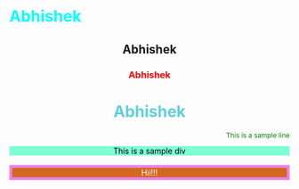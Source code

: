 <!DOCTYPE html>
<html lang="en">
<head>
    <meta charset="UTF-8">
    <meta name="viewport" content="width=device-width, initial-scale=1.0">
    <title>CSS in INLINE</title>
</head>
<body>
    <h1 style="color:aqua;"> Abhishek </h1>
    <h2 style="text-align: center;">Abhishek</h2>
    <h3 style="color: red; text-align: center;">Abhishek</h3>
    <h1 style="color: rgb(97, 208, 218); text-align: Center;">Abhishek</h1>
    <p style="color: green; text-align: right; font-size: 12px;">This is a sample line</p>
    <div style="background-color: aquamarine; color: black; text-align: center;">This is a sample div</div><br>
    <div style="background-color: chocolate; color: white; border: 5px solid violet; text-align: center;">Hii!!!</div>
    
</body>
</html>
